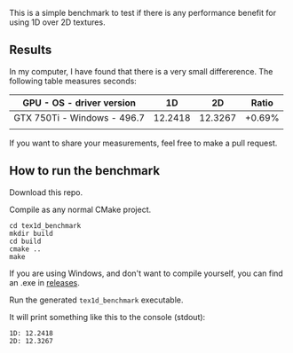 This is a simple benchmark to test if there is any performance benefit for using 1D over 2D textures.

## Results
In my computer, I have found that there is a very small differerence. The following table measures seconds:

| GPU - OS - driver version | 1D      | 2D      |  Ratio  |
|-----------|---------|---------|---------|
| GTX 750Ti - Windows - 496.7| 12.2418 | 12.3267 |  +0.69% |
|           |         |         |   |

If you want to share your measurements, feel free to make a pull request.

## How to run the benchmark

Download this repo.

Compile as any normal CMake project.

```
cd tex1d_benchmark
mkdir build
cd build
cmake ..
make
```

If you are using Windows, and don't want to compile yourself, you can find an .exe in [releases](https://github.com/tuket/opengl_tex1d_benchmark/releases).

Run the generated `tex1d_benchmark` executable.

It will print something like this to the console (stdout):

```
1D: 12.2418
2D: 12.3267
```
